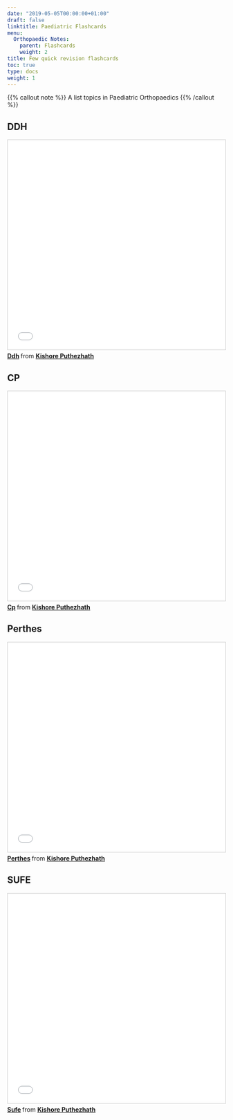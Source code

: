 ```yaml
---
date: "2019-05-05T00:00:00+01:00"
draft: false
linktitle: Paediatric Flashcards
menu:
  Orthopaedic Notes:
    parent: Flashcards
    weight: 2
title: Few quick revision flashcards
toc: true
type: docs
weight: 1
---
```


{{% callout note %}}
A list topics in Paediatric Orthopaedics
{{% /callout %}}

## DDH

<iframe src="//www.slideshare.net/slideshow/embed_code/key/87zpOvHRWkZrE1" width="595" height="485" frameborder="0" marginwidth="0" marginheight="0" scrolling="no" style="border:1px solid #CCC; border-width:1px; margin-bottom:5px; max-width: 100%;" allowfullscreen> </iframe> <div style="margin-bottom:5px"> <strong> <a href="//www.slideshare.net/secret/87zpOvHRWkZrE1" title="Ddh" target="_blank">Ddh</a> </strong> from <strong><a href="https://www.slideshare.net/drkmenon" target="_blank">Kishore Puthezhath</a></strong> </div>

## CP

<iframe src="//www.slideshare.net/slideshow/embed_code/key/hiiUPhyn5HXmwS" width="595" height="485" frameborder="0" marginwidth="0" marginheight="0" scrolling="no" style="border:1px solid #CCC; border-width:1px; margin-bottom:5px; max-width: 100%;" allowfullscreen> </iframe> <div style="margin-bottom:5px"> <strong> <a href="//www.slideshare.net/secret/hiiUPhyn5HXmwS" title="Cp" target="_blank">Cp</a> </strong> from <strong><a href="https://www.slideshare.net/drkmenon" target="_blank">Kishore Puthezhath</a></strong> </div>

## Perthes

<iframe src="//www.slideshare.net/slideshow/embed_code/key/pG9yslIhYRrqoH" width="595" height="485" frameborder="0" marginwidth="0" marginheight="0" scrolling="no" style="border:1px solid #CCC; border-width:1px; margin-bottom:5px; max-width: 100%;" allowfullscreen> </iframe> <div style="margin-bottom:5px"> <strong> <a href="//www.slideshare.net/secret/pG9yslIhYRrqoH" title="Perthes" target="_blank">Perthes</a> </strong> from <strong><a href="https://www.slideshare.net/drkmenon" target="_blank">Kishore Puthezhath</a></strong> </div>

## SUFE

<iframe src="//www.slideshare.net/slideshow/embed_code/key/MyOrc9iWZWlzz3" width="595" height="485" frameborder="0" marginwidth="0" marginheight="0" scrolling="no" style="border:1px solid #CCC; border-width:1px; margin-bottom:5px; max-width: 100%;" allowfullscreen> </iframe> <div style="margin-bottom:5px"> <strong> <a href="//www.slideshare.net/secret/MyOrc9iWZWlzz3" title="Sufe" target="_blank">Sufe</a> </strong> from <strong><a href="https://www.slideshare.net/drkmenon" target="_blank">Kishore Puthezhath</a></strong> </div>